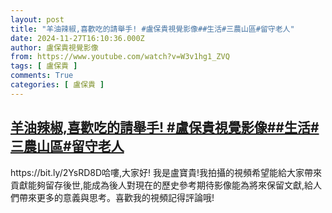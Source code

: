 ```yaml
---
layout: post
title: "羊油辣椒,喜歡吃的請舉手! #盧保貴視覺影像##生活#三農山區#留守老人"
date: 2024-11-27T16:10:36.000Z
author: 盧保貴視覺影像
from: https://www.youtube.com/watch?v=W3v1hg1_ZVQ
tags: [ 盧保貴 ]
comments: True
categories: [ 盧保貴 ]
---
```

<!--1732723836000-->
[羊油辣椒,喜歡吃的請舉手! #盧保貴視覺影像##生活#三農山區#留守老人](https://www.youtube.com/watch?v=W3v1hg1_ZVQ)
------

<div>
https://bit.ly/2YsRD8D哈嘍,大家好! 我是盧寶貴!我拍攝的視頻希望能給大家帶來貢獻能夠留存後世,能成為後人對現在的歷史參考期待影像能為將來保留文獻,給人們帶來更多的意義與思考。喜歡我的視頻記得評論哦!
</div>

